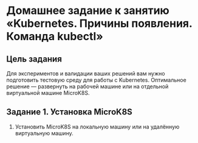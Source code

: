 # Домашнее задание к занятию «Kubernetes. Причины появления. Команда kubectl»

## Цель задания
Для экспериментов и валидации ваших решений вам нужно подготовить тестовую среду для работы с Kubernetes. Оптимальное решение — развернуть на рабочей машине или на отдельной виртуальной машине MicroK8S.

## Задание 1. Установка MicroK8S
1. Установить MicroK8S на локальную машину или на удалённую виртуальную машину.

